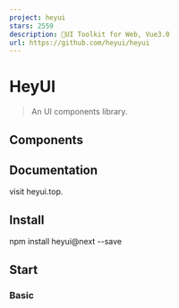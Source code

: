 ```yaml
---
project: heyui
stars: 2559
description: 🎉UI Toolkit for Web, Vue3.0
url: https://github.com/heyui/heyui
---
```


HeyUI
=====

> An UI components library.

Components
----------

Documentation
-------------

visit heyui.top.

Install
-------

npm install heyui@next \--save

Start
-----

### Basic

<script src\="https://cdn.jsdelivr.net/npm/vue@next"\></script\>
<script src\="https://cdn.jsdelivr.net/npm/heyui@next"\></script\>
<link rel\="stylesheet" href\="https://cdn.jsdelivr.net/npm/heyui@next/themes/index.css"\></link\>

### Advanced

import { createApp } from 'vue';
import heyui from 'heyui';
require('heyui/themes/index.less');

app.use(heyui);
app.mount('#app');

Development
-----------

npm install

# build
npm run build

Admin Template
--------------

HeyUI Admin Template

Browser Support
---------------

Modern browsers and Internet Explorer 11+.

LICENSE
-------

MIT

Copyright (c) 2017-present, Lan
